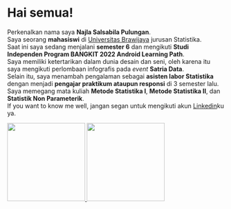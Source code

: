 # Hai semua! 
Perkenalkan nama saya **Najla Salsabila Pulungan**.\
Saya seorang **mahasiswi** di [Universitas Brawijaya](https://ub.ac.id/id/) jurusan Statistika.\
Saat ini saya sedang menjalani **semester 6** dan mengikuti **Studi Independen Program BANGKIT 2022 Android Learning Path**.\
Saya memiliki ketertarikan dalam dunia desain dan seni, oleh karena itu saya mengikuti perlombaan infografis pada *event* **Satria Data**.\
Selain itu, saya menambah pengalaman sebagai **asisten labor Statistika** dengan menjadi **pengajar praktikum ataupun responsi** di 3 semester lalu. Saya memegang mata kuliah **Metode Statistika I**, **Metode Statistika II**, dan **Statistik Non Parameterik**.\
If you want to know me well, jangan segan untuk mengikuti akun [Linkedin](https://www.linkedin.com/in/najla-salsabila-pulungan/)ku ya.

<p align="left">
<a href="https://github.com/najlasalsa">
  <img height="180em" src="https://github-readme-stats-eight-theta.vercel.app/api?username=najlasalsa&show_icons=true&theme=algolia&include_all_commits=true&count_private=true"/>
  <img height="180em" src="https://github-readme-stats-eight-theta.vercel.app/api/top-langs/?username=najlasalsa&layout=compact&langs_count=8&theme=algolia"/>
</a>
</p>
